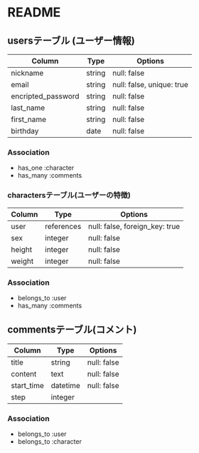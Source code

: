 # README

## usersテーブル (ユーザー情報)

|Column             |Type   |Options                   |
|------------------ |------ |------------------------- |
|nickname           |string |null: false               |
|email              |string |null: false, unique: true |
|encripted_password |string |null: false               |
|last_name          |string |null: false               |
|first_name         |string |null: false               |
|birthday           |date   |null: false               |

### Association
- has_one :character
- has_many :comments



### charactersテーブル(ユーザーの特徴)

|Column           |Type       |Options                        |
|---------------- |---------- |------------------------------ |
|user             |references |null: false, foreign_key: true |
|sex              |integer    |null: false                    |
|height           |integer    |null: false                    |
|weight           |integer    |null: false                    |

### Association
- belongs_to :user
- has_many :comments



## commentsテーブル(コメント)

|Column     |Type       |Options                        |
|---------- |---------- |------------------------------ |
|title      |string     |null: false                    |
|content    |text       |null: false                    |
|start_time |datetime   |null: false                    |
|step       |integer    |                               |

### Association
- belongs_to :user
- belongs_to :character
